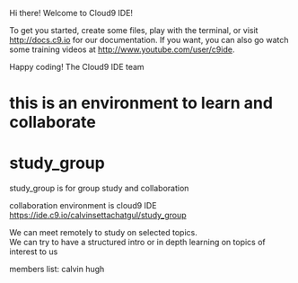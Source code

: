 


Hi there! Welcome to Cloud9 IDE!

To get you started, create some files, play with the terminal,
or visit http://docs.c9.io for our documentation.
If you want, you can also go watch some training videos at
http://www.youtube.com/user/c9ide.

Happy coding!
The Cloud9 IDE team

this is an environment to learn and collaborate
=======
# study_group
study_group is for group study and collaboration

collaboration environment is cloud9 IDE
https://ide.c9.io/calvinsettachatgul/study_group

We can meet remotely to study on selected topics.  
We can try to have a structured intro or in depth learning on topics of interest to us

members list:
calvin
hugh